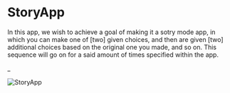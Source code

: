 # StoryApp

In this app, we wish to achieve a goal of making it a sotry mode app, in which you can make one of [two] given choices, and then are given [two] additional choices based on the original one you made, and so on. This sequence will go on for a said amount of times specified within the app. 

_

![StoryApp](https://github.com/GarrettPete/StoryApp/blob/master/App.png)
